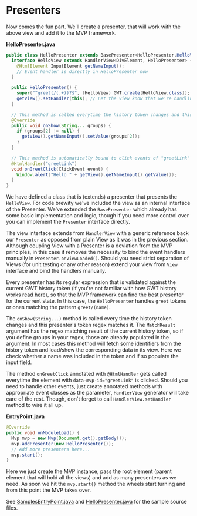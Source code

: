 # Presenters
Now comes the fun part. We'll create a presenter, that will work with the above view and add it to the MVP framework.

**HelloPresenter.java**
```java
public class HelloPresenter extends BasePresenter<HelloPresenter.HelloView> {
  interface HelloView extends HandlerView<DivElement, HelloPresenter> {
    @HtmlElement InputElement getNameInput();
    // Event handler is directly in HelloPresenter now
  }

  public HelloPresenter() {
    super("^greet(/(.+))?$", (HelloView) GWT.create(HelloView.class));
    getView().setHandler(this); // Let the view know that we're handling all the events
  }

  // This method is called everytime the history token changes and this presenter's regex matches it
  @Override
  public void onShow(String... groups) {
    if (groups[2] != null) {
      getView().getNameInput().setValue(groups[2]);
    }
  }

  // This method is automatically bound to click events of "greetLink" thanks to HandlerView
  @HtmlHandler("greetLink")
  void onGreetClick(ClickEvent event) {
    Window.alert("Hello " + getView().getNameInput().getValue());
  }
}
```
We have defined a class that is (extends) a presenter that presents the `HelloView`. For code brewity we've included the view as an internal interface of the Presenter. We've extended the `BasePresenter` which already has some basic implementation and logic, though if you need more control over you can implement the `Presenter` interface directly.

The view interface extends from `HandlerView` with a generic reference back our `Presenter` as opposed from plain View as it was in the previous section. Although coupling View with a Presenter is a deviation from the MVP principles, in this case it removes the necessity to bind the event handlers manually in `Presenter.onViewLoaded()`. Should you need strict separation of Views (for unit testing or any other reason) extend your view from `View` interface and bind the handlers manually.

Every presenter has its regular expression that is validated against the current GWT history token (if you're not familiar with how GWT history works [read here](http://www.gwtproject.org/doc/latest/DevGuideCodingBasicsHistory.html)), so that the MVP framework can find the best presenter for the current state. In this case, the `HelloPresenter` handles `greet` tokens or ones matching the pattern `greet/(name)`.

The `onShow(String...)` method is called every time the history token changes and this presenter's token regex matches it. The `MatchResult` argument has the regex matching result of the current history token, so if you define groups in your regex, those are already populated in the argument. In most cases this method will fetch some identifiers from the history token and load/show the corresponding data in its view. Here we check whether a name was included in the token and if so populate the input field.

The method `onGreetClick` annotated with `@HtmlHandler` gets called everytime the element with `data-mvp-id="greetLink"` is clicked. Should you need to handle other events, just create annotated methods with appropriate event classes as the parameter, `HandlerView` generator will take care of the rest. Though, don't forget to call `HandlerView.setHandler` method to wire it all up.

**EntryPoint.java**
```java
@Override
public void onModuleLoad() {
  Mvp mvp = new Mvp(Document.get().getBody());
  mvp.addPresenter(new HelloPresenter());
  // Add more presenters here...
  mvp.start();
}
```

Here we just create the MVP instance, pass the root element (parent element that will hold all the views) and add as many presenters as we need. As soon we hit the `mvp.start()` method the wheels start turning and from this point the MVP takes over.

See [SamplesEntryPoint.java](https://github.com/turnsk/gwtmvp/blob/master/samples/src/sk/turn/gwtmvp/samples/client/SamplesEntryPoint.java) and [HelloPresenter.java](https://github.com/turnsk/gwtmvp/blob/master/samples/src/sk/turn/gwtmvp/samples/client/hello/HelloPresenter.java) for the sample source files.
